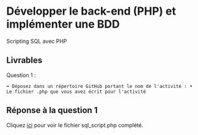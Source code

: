 # Développer le back-end (PHP) et implémenter une BDD

Scripting SQL avec PHP

## Livrables

Question 1 :

```
➡️ Déposez dans un répertoire GitHub portant le nom de l'activité : • Le fichier .php que vous avez écrit pour l'activité
```

## Réponse à la question 1

Cliquez [ici](https://github.com/snir-2024/anthonin.boisot/blob/main/Developper_le_back-end_WEB/Scripting_SQL_PHP/sql_script.php) pour voir le fichier sql_script.php complété.
